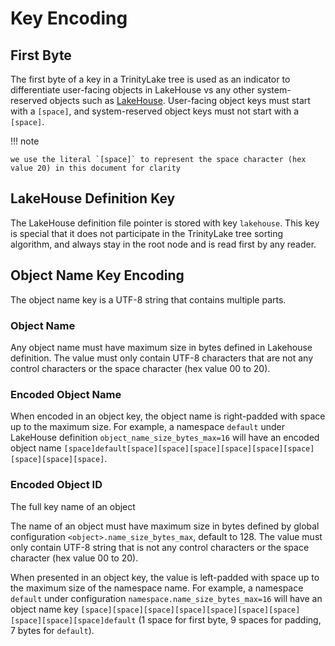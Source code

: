 # Key Encoding

## First Byte

The first byte of a key in a TrinityLake tree is used as an indicator to differentiate user-facing objects in LakeHouse vs
any other system-reserved objects such as [LakeHouse](./lakehouse.md).
User-facing object keys must start with a `[space]`,
and system-reserved object keys must not start with a `[space]`.

!!! note

    we use the literal `[space]` to represent the space character (hex value 20) in this document for clarity

## LakeHouse Definition Key

The LakeHouse definition file pointer is stored with key `lakehouse`.
This key is special that it does not participate in the TrinityLake tree sorting algorithm,
and always stay in the root node and is read first by any reader.

## Object Name Key Encoding

The object name key is a UTF-8 string that contains multiple parts.

### Object Name

Any object name must have maximum size in bytes defined in Lakehouse definition.
The value must only contain UTF-8 characters that are not any control characters or the space character (hex value 00 to 20).

### Encoded Object Name

When encoded in an object key, the object name is right-padded with space up to the maximum size.
For example, a namespace `default` under LakeHouse definition `object_name_size_bytes_max=16` will have an encoded object name
`[space]default[space][space][space][space][space][space][space][space][space]`.

### Encoded Object ID

The full key name of an object 



The name of an object must have maximum size in bytes defined by global configuration `<object>.name_size_bytes_max`,
default to 128. The value must only contain UTF-8 string that is not any control characters or the space character (hex value 00 to 20).

When presented in an object key, the value is left-padded with space up to the maximum size of the namespace name.
For example, a namespace `default` under configuration `namespace.name_size_bytes_max=16` will have an object name key
`[space][space][space][space][space][space][space][space][space][space]default` (1 space for first byte, 9 spaces for padding, 7 bytes for `default`).
